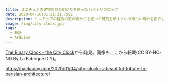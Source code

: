 ```yaml
---
title: ミニチュアの建物の窓の明かりを使ったバイナリクロック
date: 2020-04-16T01:21:21.755Z
description: ミニチュアの建物の窓の明かりを使って時刻を示すという面白い時計を紹介します。
image: /img/city-clock.jpg
tags:
  - 時計
  - Arduino
---
```

[The Binary Clock - the City Clock](https://www.instructables.com/id/The-Binary-Clock-the-City-Clock/)から発見。画像もここから転載(CC BY-NC-ND By La Fabrique DIY)。

https://hackaday.com/2020/01/04/city-clock-is-beautiful-tribute-to-parisian-architecture/
